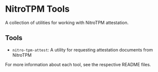 # NitroTPM Tools

A collection of utilities for working with NitroTPM attestation.

## Tools

- `nitro-tpm-attest`: A utility for requesting attestation documents from NitroTPM

For more information about each tool, see the respective README files.
